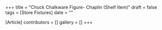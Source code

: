 +++
title = "Chuck Chalkware Figure- Chaplin (Shelf Item)"
draft = false
tags = [Store Fixtures]
date = ""

[Article]
contributors = []
gallery = []
+++